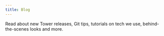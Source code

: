 ```yaml
---
title: Blog
---
```


Read about new Tower releases, Git tips, tutorials on tech we use, behind-the-scenes looks and more.
